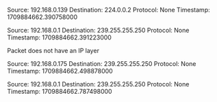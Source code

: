 
Source: 192.168.0.139
Destination: 224.0.0.2
Protocol: None
Timestamp: 1709884662.390758000


Source: 192.168.0.1
Destination: 239.255.255.250
Protocol: None
Timestamp: 1709884662.391223000


Packet does not have an IP layer

Source: 192.168.0.175
Destination: 239.255.255.250
Protocol: None
Timestamp: 1709884662.498878000


Source: 192.168.0.1
Destination: 239.255.255.250
Protocol: None
Timestamp: 1709884662.787498000
